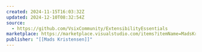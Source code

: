 ```yaml
---
created: 2024-11-15T16:03:32Z
updated: 2024-12-10T08:32:54Z
source:
  - https://github.com/VsixCommunity/ExtensibilityEssentials
marketplace: https://marketplace.visualstudio.com/items?itemName=MadsKristensen.ExtensibilityEssentials2022
publisher: "[[Mads Kristensen]]"
---
```

